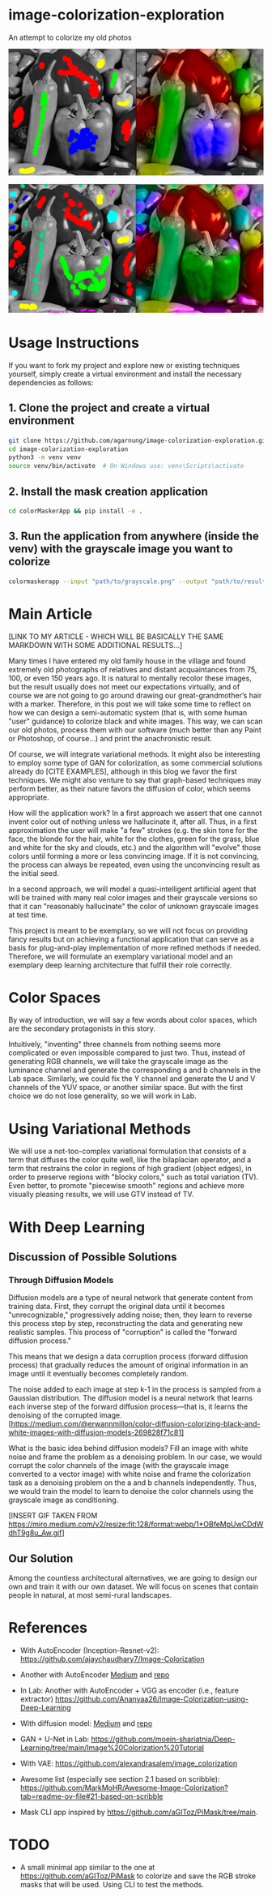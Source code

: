 # image-colorization-exploration
An attempt to colorize my old photos

![res](./assets/res.png)

![res2](./assets/res2.png)

# Usage Instructions

If you want to fork my project and explore new or existing techniques yourself, simply create a virtual environment and install the necessary dependencies as follows:

## 1. Clone the project and create a virtual environment

```bash
git clone https://github.com/agarnung/image-colorization-exploration.git
cd image-colorization-exploration
python3 -m venv venv
source venv/bin/activate  # On Windows use: venv\Scripts\activate
```

## 2. Install the mask creation application

```bash
cd colorMaskerApp && pip install -e .
```

## 3. Run the application from anywhere (inside the venv) with the grayscale image you want to colorize

```bash
colormaskerapp --input "path/to/grayscale.png" --output "path/to/result/mask.png"
```

# Main Article

[LINK TO MY ARTICLE - WHICH WILL BE BASICALLY THE SAME MARKDOWN WITH SOME ADDITIONAL RESULTS...]

Many times I have entered my old family house in the village and found extremely old photographs of relatives and distant acquaintances from 75, 100, or even 150 years ago. It is natural to mentally recolor these images, but the result usually does not meet our expectations virtually, and of course we are not going to go around drawing our great-grandmother’s hair with a marker. Therefore, in this post we will take some time to reflect on how we can design a semi-automatic system (that is, with some human "user" guidance) to colorize black and white images. This way, we can scan our old photos, process them with our software (much better than any Paint or Photoshop, of course...) and print the anachronistic result.

Of course, we will integrate variational methods. It might also be interesting to employ some type of GAN for colorization, as some commercial solutions already do [CITE EXAMPLES], although in this blog we favor the first techniques. We might also venture to say that graph-based techniques may perform better, as their nature favors the diffusion of color, which seems appropriate.

How will the application work? In a first approach we assert that one cannot invent color out of nothing unless we hallucinate it, after all. Thus, in a first approximation the user will make "a few" strokes (e.g. the skin tone for the face, the blonde for the hair, white for the clothes, green for the grass, blue and white for the sky and clouds, etc.) and the algorithm will "evolve" those colors until forming a more or less convincing image. If it is not convincing, the process can always be repeated, even using the unconvincing result as the initial seed.

In a second approach, we will model a quasi-intelligent artificial agent that will be trained with many real color images and their grayscale versions so that it can "reasonably hallucinate" the color of unknown grayscale images at test time.

This project is meant to be exemplary, so we will not focus on providing fancy results but on achieving a functional application that can serve as a basis for plug-and-play implementation of more refined methods if needed. Therefore, we will formulate an exemplary variational model and an exemplary deep learning architecture that fulfill their role correctly.

# Color Spaces

By way of introduction, we will say a few words about color spaces, which are the secondary protagonists in this story.

Intuitively, "inventing" three channels from nothing seems more complicated or even impossible compared to just two. Thus, instead of generating RGB channels, we will take the grayscale image as the luminance channel and generate the corresponding a and b channels in the Lab space. Similarly, we could fix the Y channel and generate the U and V channels of the YUV space, or another similar space. But with the first choice we do not lose generality, so we will work in Lab.

# Using Variational Methods

We will use a not-too-complex variational formulation that consists of a term that diffuses the color quite well, like the bilaplacian operator, and a term that restrains the color in regions of high gradient (object edges), in order to preserve regions with "blocky colors," such as total variation (TV). Even better, to promote "piecewise smooth" regions and achieve more visually pleasing results, we will use GTV instead of TV.

# With Deep Learning

## Discussion of Possible Solutions

### Through Diffusion Models

Diffusion models are a type of neural network that generate content from training data. First, they corrupt the original data until it becomes "unrecognizable," progressively adding noise; then, they learn to reverse this process step by step, reconstructing the data and generating new realistic samples. This process of "corruption" is called the "forward diffusion process."

This means that we design a data corruption process (forward diffusion process) that gradually reduces the amount of original information in an image until it eventually becomes completely random.

The noise added to each image at step k-1 in the process is sampled from a Gaussian distribution. The diffusion model is a neural network that learns each inverse step of the forward diffusion process—that is, it learns the denoising of the corrupted image. [https://medium.com/@erwannmillon/color-diffusion-colorizing-black-and-white-images-with-diffusion-models-269828f71c81]

What is the basic idea behind diffusion models? Fill an image with white noise and frame the problem as a denoising problem. In our case, we would corrupt the color channels of the image (with the grayscale image converted to a vector image) with white noise and frame the colorization task as a denoising problem on the a and b channels independently. Thus, we would train the model to learn to denoise the color channels using the grayscale image as conditioning.

[INSERT GIF TAKEN FROM https://miro.medium.com/v2/resize:fit:128/format:webp/1*OBfeMpUwCDdWdhT9g8u_Aw.gif]

## Our Solution

Among the countless architectural alternatives, we are going to design our own and train it with our own dataset. We will focus on scenes that contain people in natural, at most semi-rural landscapes.

# References

- With AutoEncoder (Inception-Resnet-v2): https://github.com/ajaychaudhary7/Image-Colorization
- Another with AutoEncoder [Medium](https://medium.com/@geokam/building-an-image-colorization-neural-network-part-1-generative-models-and-autoencoders-d68f5769d484) and [repo](https://github.com/PacktPublishing/Advanced-Deep-Learning-with-Keras/tree/master/chapter3-autoencoders)
- In Lab: Another with AutoEncoder + VGG as encoder (i.e., feature extractor) https://github.com/Ananyaa26/Image-Colorization-using-Deep-Learning
- With diffusion model: [Medium](https://medium.com/@erwannmillon/color-diffusion-colorizing-black-and-white-images-with-diffusion-models-269828f71c81) and [repo](https://medium.com/@erwannmillon/color-diffusion-colorizing-black-and-white-images-with-diffusion-models-269828f71c81)
- GAN + U-Net in Lab: https://github.com/moein-shariatnia/Deep-Learning/tree/main/Image%20Colorization%20Tutorial
- With VAE: https://github.com/alexandrasalem/image_colorization
- Awesome list (especially see section 2.1 based on scribble): https://github.com/MarkMoHR/Awesome-Image-Colorization?tab=readme-ov-file#21-based-on-scribble

- Mask CLI app inspired by https://github.com/aGIToz/PiMask/tree/main.

# TODO
- A small minimal app similar to the one at https://github.com/aGIToz/PiMask to colorize and save the RGB stroke masks that will be used. Using CLI to test the methods.
